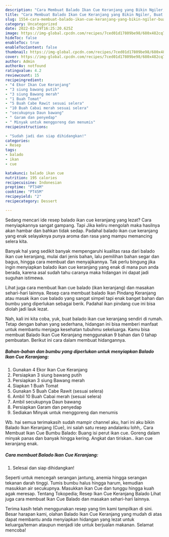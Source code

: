 ```yaml
---
description: "Cara Membuat Balado Ikan Cue Keranjang yang Bikin Ngiler, Buat Buka Puasa Enak Banget"
title: "Cara Membuat Balado Ikan Cue Keranjang yang Bikin Ngiler, Buat Buka Puasa Enak Banget"
slug: 1554-cara-membuat-balado-ikan-cue-keranjang-yang-bikin-ngiler-buat-buka-puasa-enak-banget
category: Uncategorized
date: 2022-03-29T16:25:20.625Z
image: https://img-global.cpcdn.com/recipes/7ced01d17809be98/680x482cq70/balado-ikan-cue-keranjang-foto-resep-utama.jpg
hideToc: false
enableToc: true
enableTocContent: false
thumbnail: https://img-global.cpcdn.com/recipes/7ced01d17809be98/680x482cq70/balado-ikan-cue-keranjang-foto-resep-utama.jpg
cover: https://img-global.cpcdn.com/recipes/7ced01d17809be98/680x482cq70/balado-ikan-cue-keranjang-foto-resep-utama.jpg
author: Admin
authorAv: notfound
ratingvalue: 4.2
reviewcount: 15
recipeingredient:
- "4 Ekor Ikan Cue Keranjang"
- "3 siung bawang putih"
- "3 siung Bawang merah"
- "1 Buah Tomat"
- "5 Buah Cabe Rawit sesuai selera"
- "10 Buah Cabai merah sesuai selera"
- "secukupnya Daun bawang"
- " Garam dan penyedap"
- " Minyak untuk menggoreng dan menumis"
recipeinstructions:

- "Sudah jadi dan siap dihidangkan!"
categories:
- Resep
tags:
- balado
- ikan
- cue

katakunci: balado ikan cue 
nutrition: 195 calories
recipecuisine: Indonesian
preptime: "PT34M"
cooktime: "PT45M"
recipeyield: "2"
recipecategory: Dessert

---
```



Sedang mencari ide resep balado ikan cue keranjang yang lezat? Cara menyiapkannya sangat gampang. Tapi Jika keliru mengolah maka hasilnya akan hambar dan bahkan tidak sedap. Padahal balado ikan cue keranjang yang enak selayaknya punya aroma dan rasa yang mampu memancing selera kita.


Banyak hal yang sedikit banyak mempengaruhi kualitas rasa dari balado ikan cue keranjang, mulai dari jenis bahan, lalu pemilihan bahan segar dan bagus, hingga cara membuat dan menyajikannya. Tak perlu bingung jika ingin menyiapkan balado ikan cue keranjang yang enak di mana pun anda berada, karena asal sudah tahu caranya maka hidangan ini dapat jadi suguhan istimewa.

Lihat juga cara membuat Ikan cue balado (ikan keranjang) dan masakan sehari-hari lainnya. Resep cara membuat balado Ikan Pindang Keranjang atau masak ikan cue balado yang sangat simpel tapi enak banget bahan dan bumbu yang diperlukan sebagai berik. Padahal ikan pindang cue ini bisa diolah jadi lauk lezat.


Nah, kali ini kita coba, yuk, buat balado ikan cue keranjang sendiri di rumah. Tetap dengan bahan yang sederhana, hidangan ini bisa memberi manfaat untuk membantu menjaga kesehatan tubuhmu sekeluarga. Kamu bisa membuat Balado Ikan Cue Keranjang menggunakan 9 bahan dan 0 tahap pembuatan. Berikut ini cara dalam membuat hidangannya.

<!--inarticleads1-->

##### Bahan-bahan dan bumbu yang diperlukan untuk menyiapkan Balado Ikan Cue Keranjang:

1. Gunakan 4 Ekor Ikan Cue Keranjang
1. Persiapkan 3 siung bawang putih
1. Persiapkan 3 siung Bawang merah
1. Siapkan 1 Buah Tomat
1. Gunakan 5 Buah Cabe Rawit (sesuai selera)
1. Ambil 10 Buah Cabai merah (sesuai selera)
1. Ambil secukupnya Daun bawang
1. Persiapkan  Garam dan penyedap
1. Sediakan  Minyak untuk menggoreng dan menumis


Wb. hai semua terimakasih sudah mampir channel aku, hari ini aku bikin Balado Ikan Keranjang (Cue), ini salah satu resep andalanku lohh,. Cara Membuat Ikan Cue Bumbu Balado: Buang isi perut ikan cue. Goreng dalam minyak panas dan banyak hingga kering. Angkat dan tiriskan.. ikan cue keranjang enak. 

<!--inarticleads2-->

##### Cara membuat Balado Ikan Cue Keranjang:


1. Selesai dan siap dihidangkan!

Seperti untuk mencegah serangan jantung, anemia hingga serangan tekanan darah tinggi. Tumis bumbu halus hingga harum, kemudian masukkan air secukupnya. Masukkan ikan Cue dan tunggu hingga kuah agak meresap. Tentang Tokopedia; Resep Ikan Cue Keranjang Balado Lihat juga cara membuat Ikan Cue Balado dan masakan sehari-hari lainnya. 

Terima kasih telah menggunakan resep yang tim kami tampilkan di sini. Besar harapan kami, olahan Balado Ikan Cue Keranjang yang mudah di atas dapat membantu anda menyiapkan hidangan yang lezat untuk keluarga/teman ataupun menjadi ide untuk berjualan makanan. Selamat mencoba!
